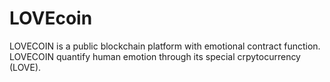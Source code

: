 # LOVEcoin
LOVECOIN is a public blockchain platform with emotional contract function. LOVECOIN quantify human emotion through its special crpytocurrency (LOVE).

